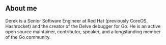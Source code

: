## About me

Derek is a Senior Software Engineer at Red Hat (previously CoreOS, Hashrocket)
and the creator of the Delve debugger for Go. He is an active open source
maintainer, contributor, speaker, and a longstanding member of the Go community.
